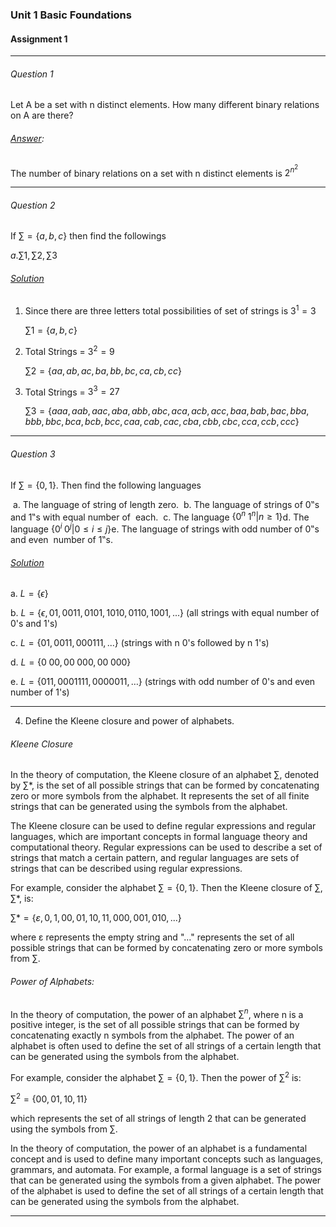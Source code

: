 ### Unit 1 Basic Foundations

#### Assignment 1 

---

###### Question 1

Let A be a set with n distinct elements. How many different binary relations on A are there?

###### <u>Answer</u>:

The number of binary relations on a set with n distinct elements is $2^{n^{2}}$

---

###### Question 2

If $∑= \{a,b,c\}$ then find the followings

$a. ∑1 , ∑2 , ∑3$

###### <u>Solution</u>

1. Since there are three letters total possibilities of set of strings is $3^1=3$

   $\sum 1 = \{a,b,c\}$

2. Total Strings = $3^2=9$

   $\sum2 = \{aa,ab,ac,ba,bb,bc,ca,cb,cc\}$

3. Total Strings = $3^3 = 27$

   $\sum3=\{aaa, aab, aac, aba, abb, abc, aca, acb, acc, baa, bab, bac, bba, bbb, bbc, bca, bcb, bcc, caa, cab, cac, cba, cbb, cbc, cca, ccb, ccc\}$

---

###### Question 3

If $\sum=\{0,1\}$. Then find the following languages

​	a. The language of string of length zero.
​	b. The language of strings of 0‟s and 1‟s with equal number of
​	each.
​	c. The language $\{0^n\; 1^n | n≥1\}$
​	d. The language $\{0^i \; 0^j | 0≤i≤j\}$
​	e. The language of strings with odd number of 0‟s and even
​	number of 1‟s. 

###### <u>Solution</u>

a. $L = \{\epsilon\}$

b. $L = \{\epsilon,01,0011,0101, 1010, 0110, 1001, ...\}$ (all strings with equal number of 0's and 1's)

c. $L=\{01, 0011, 000111, ...\}$ (strings with n 0's followed by n 1's)

d. $L= \{0\; 00,00\; 000,00\;000\}$ 

e. $L=\{011,0001111,0000011,\dots\}$ (strings with odd number of 0's and even number of 1's)

---

4) Define the Kleene closure and power of alphabets.

###### Kleene Closure

In the theory of computation, the Kleene closure of an alphabet ∑, denoted by ∑*, is the set of all possible strings that can be formed by concatenating zero or more symbols from the alphabet. It represents the set of all finite strings that can be generated using the symbols from the alphabet.

The Kleene closure can be used to define regular expressions and regular languages, which are important concepts in formal language theory and computational theory. Regular expressions can be used to describe a set of strings that match a certain pattern, and regular languages are sets of strings that can be described using regular expressions.

For example, consider the alphabet $∑ = \{0, 1\}$. Then the Kleene closure of ∑, ∑*, is:

$∑* = \{ε, 0, 1, 00, 01, 10, 11, 000, 001, 010, ...\}$

where ε represents the empty string and "..." represents the set of all possible strings that can be formed by concatenating zero or more symbols from ∑.

###### Power of Alphabets:

In the theory of computation, the power of an alphabet $∑^n$, where n is a positive integer, is the set of all possible strings that can be formed by concatenating exactly n symbols from the alphabet. The power of an alphabet is often used to define the set of all strings of a certain length that can be generated using the symbols from the alphabet.

For example, consider the alphabet $∑ = \{0, 1\}$. Then the power of $∑^2$ is:

$∑^2 = \{00, 01, 10, 11\}$

which represents the set of all strings of length 2 that can be generated using the symbols from $∑$.

In the theory of computation, the power of an alphabet is a fundamental concept and is used to define many important concepts such as languages, grammars, and automata. For example, a formal language is a set of strings that can be generated using the symbols from a given alphabet. The power of the alphabet is used to define the set of all strings of a certain length that can be generated using the symbols from the alphabet.

---

